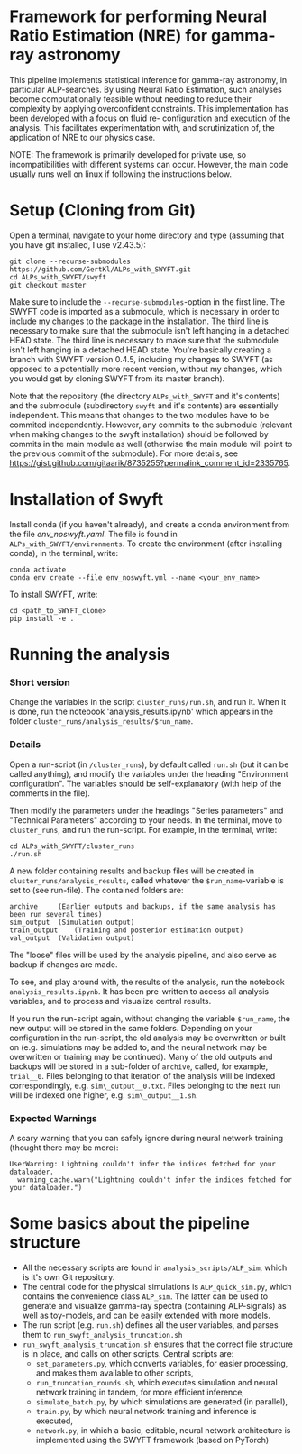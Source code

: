 # Framework for performing Neural Ratio Estimation (NRE) for gamma-ray astronomy

This pipeline implements statistical inference for gamma-ray astronomy, in particular ALP-searches. By using Neural Ratio Estimation, such analyses become computationally feasible without needing to reduce their complexity by applying overconfident constraints. This implementation has been developed with a focus on fluid re- configuration and execution of the analysis. This facilitates experimentation with, and scrutinization of, the application of NRE to our physics case.  

NOTE: The framework is primarily developed for private use, so incompatibilities with different systems can occur. However, the main code usually runs well on linux if following the instructions below. 

# Setup (Cloning from Git)

Open a terminal, navigate to your home directory and type (assuming that you have git installed, I use v2.43.5):

```
git clone --recurse-submodules https://github.com/GertKl/ALPs_with_SWYFT.git
cd ALPs_with_SWYFT/swyft
git checkout master
```

Make sure to include the `--recurse-submodules`-option in the first line. The SWYFT code is imported as a submodule, which is necessary in order to include my changes to the package in the installation. The third line is necessary to make sure that the submodule isn't left hanging in a detached HEAD state. The third line is necessary to make sure that the submodule isn't left hanging in a detached HEAD state. You're basically creating a branch with SWYFT version 0.4.5, including my changes to SWYFT (as opposed to a potentially more recent version, without my changes, which you would get by cloning SWYFT from its master branch).


Note that the repository (the directory ``ALPs_with_SWYFT`` and it's contents) and the submodule (subdirectory ``swyft`` and it's contents) are essentially independent. This means that changes to the two modules have to be commited independently. However, any commits to the submodule (relevant when making changes to the swyft installation) should be followed by commits in the main module as well (otherwise the main module will point to the previous commit of the submodule). For more details, see https://gist.github.com/gitaarik/8735255?permalink_comment_id=2335765. 


# Installation of Swyft


Install conda (if you haven't already), and create a conda environment from the file *env_noswyft.yaml*. The file is found in `ALPs_with_SWYFT/environments`. To create the environment (after installing conda), in the terminal, write:

``` 
conda activate
conda env create --file env_noswyft.yml --name <your_env_name>
```

To install SWYFT, write:

```
cd <path_to_SWYFT_clone>
pip install -e .
```

# Running the analysis

### Short version 

Change the variables in the script `cluster_runs/run.sh`, and run it. When it is done, run the notebook 'analysis_results.ipynb' which appears in the folder `cluster_runs/analysis_results/$run_name`.

### Details

Open a run-script (in `/cluster_runs`), by default called `run.sh` (but it can be called anything), and modify the variables under the heading "Environment configuration". The variables should be self-explanatory (with help of the comments in the file). 

Then modify the parameters under the headings "Series parameters" and "Technical Parameters" according to your needs. In the terminal, move to `cluster_runs`, and run the run-script. For example, in the terminal, write:

```
cd ALPs_with_SWYFT/cluster_runs
./run.sh
```

A new folder containing results and backup files will be created in `cluster_runs/analysis_results`, called whatever the `$run_name`-variable is set to (see run-file). The contained folders are:

    archive		(Earlier outputs and backups, if the same analysis has been run several times)      
    sim_output	(Simulation output)      
    train_output	(Training and posterior estimation output)   
    val_output	(Validation output)   

The "loose" files will be used by the analysis pipeline, and also serve as backup if changes are made. 

To see, and play around with, the results of the analysis, run the notebook `analysis_results.ipynb`. It has been pre-written to access all analysis variables, and to process and visualize central results.   

If you run the run-script again, without changing the variable `$run_name`, the new output will be stored in the same folders. Depending on your configuration in the run-script, the old analysis may be overwritten or built on (e.g. simulations may be added to, and the neural network may be overwritten or training may be continued). Many of the old outputs and backups will be stored in a sub-folder of `archive`, called, for example, `trial__0`. Files belonging to that iteration of the analysis will be indexed correspondingly, e.g. `sim\_output__0.txt`. Files belonging to the next run will be indexed one higher, e.g. `sim\_output__1.sh`.


### Expected Warnings

A scary warning that you can safely ignore during neural network training (thought there may be more):

```
UserWarning: Lightning couldn't infer the indices fetched for your dataloader.
  warning_cache.warn("Lightning couldn't infer the indices fetched for your dataloader.")
```



# Some basics about the pipeline structure

* All the necessary scripts are found in `analysis_scripts/ALP_sim`, which is it's own Git repository.
* The central code for the physical simulations is `ALP_quick_sim.py`, which contains the convenience class `ALP_sim`. The latter can be used to generate and visualize gamma-ray spectra (containing ALP-signals) as well as toy-models, and can be easily extended with more models.
* The run script (e.g. `run.sh`) defines all the user variables, and parses them to `run_swyft_analysis_truncation.sh`
* `run_swyft_analysis_truncation.sh` ensures that the correct file structure is in place, and calls on other scripts. Central scripts are:
  - `set_parameters.py`, which converts variables, for easier processing, and makes them available to other scripts,
  - `run_truncation_rounds.sh`, which executes simulation and neural network training in tandem, for more efficient inference,
  - `simulate_batch.py`, by which simulations are generated (in parallel),
  - `train.py`, by which neural network training and inference is executed,
  - `network.py`, in which a basic, editable, neural network architecture is implemented using the SWYFT framework (based on PyTorch)









